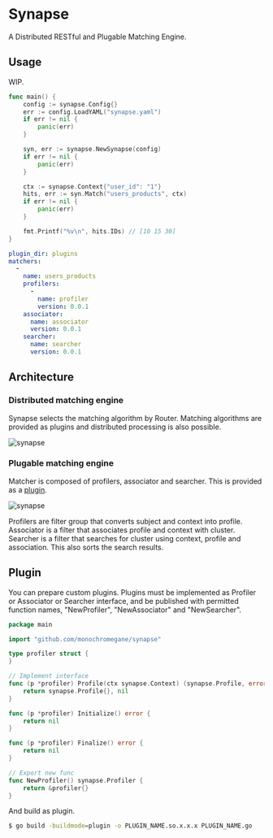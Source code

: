 # Synapse

A Distributed RESTful and Plugable Matching Engine.

## Usage

WIP.

```go
func main() {
	config := synapse.Config{}
	err := config.LoadYAML("synapse.yaml")
	if err != nil {
		panic(err)
	}

	syn, err := synapse.NewSynapse(config)
	if err != nil {
		panic(err)
	}

	ctx := synapse.Context{"user_id": "1"}
	hits, err := syn.Match("users_products", ctx)
	if err != nil {
		panic(err)
	}

	fmt.Printf("%v\n", hits.IDs) // [10 15 30]
}
```

```yaml
plugin_dir: plugins
matchers:
  -
    name: users_products
    profilers:
      -
        name: profiler
        version: 0.0.1
    associator:
      name: associator
      version: 0.0.1
    searcher:
      name: searcher
      version: 0.0.1
```

## Architecture

### Distributed matching engine

Synapse selects the matching algorithm by Router.
Matching algorithms are provided as plugins and distributed processing is also possible.

![synapse](https://user-images.githubusercontent.com/1845486/43449245-e83d55fc-94ea-11e8-8e64-227884db0adb.jpeg)

### Plugable matching engine

Matcher is composed of profilers, associator and searcher. This is provided as a [plugin](https://golang.org/pkg/plugin/).

![synapse](https://user-images.githubusercontent.com/1845486/43510200-d53269a0-95af-11e8-8797-de73f1e9babe.jpeg)

Profilers are filter group that converts subject and context into profile.
Associator is a filter that associates profile and context with cluster.
Searcher is a filter that searches for cluster using context, profile and association.
This also sorts the search results.

## Plugin

You can prepare custom plugins.
Plugins must be implemented as Profiler or Associator or Searcher interface, and be published with permitted function names, "NewProfiler", "NewAssociator" and "NewSearcher".

```go
package main

import "github.com/monochromegane/synapse"

type profiler struct {
}

// Implement interface
func (p *profiler) Profile(ctx synapse.Context) (synapse.Profile, error) {
	return synapse.Profile{}, nil
}

func (p *profiler) Initialize() error {
	return nil
}

func (p *profiler) Finalize() error {
	return nil
}

// Export new func
func NewProfiler() synapse.Profiler {
	return &profiler{}
}
```

And build as plugin.

```sh
$ go build -buildmode=plugin -o PLUGIN_NAME.so.x.x.x PLUGIN_NAME.go
```
